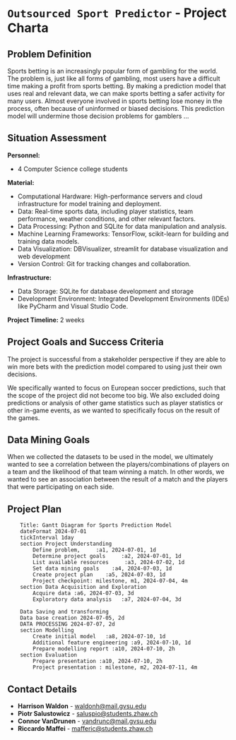 # `Outsourced Sport Predictor` - Project Charta

## Problem Definition
Sports betting is an increasingly popular form of gambling for the world. The problem is, just like all forms of gambling, most users have a difficult time making a profit from sports betting. By making a prediction model that uses real and relevant data, we can make sports betting a safer activity for many users. Almost everyone involved in sports betting lose money in the process, often because of uninformed or biased decisions. This prediction model will undermine those decision problems for gamblers ...

## Situation Assessment
**Personnel:**
- 4 Computer Science college students

**Material:**
- Computational Hardware: High-performance servers and cloud infrastructure for model training and deployment.
- Data: Real-time sports data, including player statistics, team performance, weather conditions, and other relevant factors.
- Data Processing: Python and SQLite for data manipulation and analysis.
- Machine Learning Frameworks: TensorFlow, scikit-learn for building and training data models.
- Data Visualization: DBVisualizer, streamlit for database visualization and web development
- Version Control: Git for tracking changes and collaboration.

**Infrastructure:**
- Data Storage: SQLite for database development and storage
- Development Environment: Integrated Development Environments (IDEs) like PyCharm and Visual Studio Code.

**Project Timeline:** 2 weeks

## Project Goals and Success Criteria
The project is successful from a stakeholder perspective if they are able to win more bets with the prediction model compared to using just their own decisions.

We specifically wanted to focus on European soccer predictions, such that the scope of the project did not become too big. We also excluded doing predictions or analysis of other game statistics such as player statistics or other in-game events, as we wanted to specifically focus on the result of the games.

## Data Mining Goals
When we collected the datasets to be used in the model, we ultimately wanted to see a correlation between the players/combinations of players on a team and the likelihood of that team winning a match. In other words, we wanted to see an association between the result of a match and the players that were participating on each side.

## Project Plan
```gantt
    Title: Gantt Diagram for Sports Prediction Model
    dateFormat 2024-07-01
    tickInterval 1day
    section Project Understanding
        Define problem,     :a1, 2024-07-01, 1d
        Determine project goals     :a2, 2024-07-01, 1d
        List available resources     :a3, 2024-07-02, 1d
        Set data mining goals    :a4, 2024-07-03, 1d
        Create project plan    :a5, 2024-07-03, 1d
        Project checkpoint: milestone, m1, 2024-07-04, 4m
    section Data Acquisition and Exploration
        Acquire data :a6, 2024-07-03, 3d 
        Exploratory data analysis   :a7, 2024-07-04, 3d
        
    Data Saving and transforming
	Data base creation 2024-07-05, 2d
	DATA PROCESSING 2024-07-07, 2d
    section Modelling
        Create initial model   :a8, 2024-07-10, 1d
        Additional feature engineering :a9, 2024-07-10, 1d
        Prepare modelling report :a10, 2024-07-10, 2h
    section Evaluation
        Prepare presentation :a10, 2024-07-10, 2h
        Project presentation : milestone, m2, 2024-07-11, 4m
```

## Contact Details
- **Harrison Waldon** - waldonh@mail.gvsu.edu
- **Piotr Salustowicz** - saluspio@students.zhaw.ch
- **Connor VanDrunen** - vandrunc@mail.gvsu.edu
- **Riccardo Maffei** - mafferic@students.zhaw.ch
